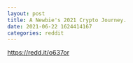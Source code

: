 ```yaml
--- 
layout: post 
title: A Newbie's 2021 Crypto Journey. 
date: 2021-06-22 1624414167 
categories: reddit 
--- 
```

https://redd.it/o637or